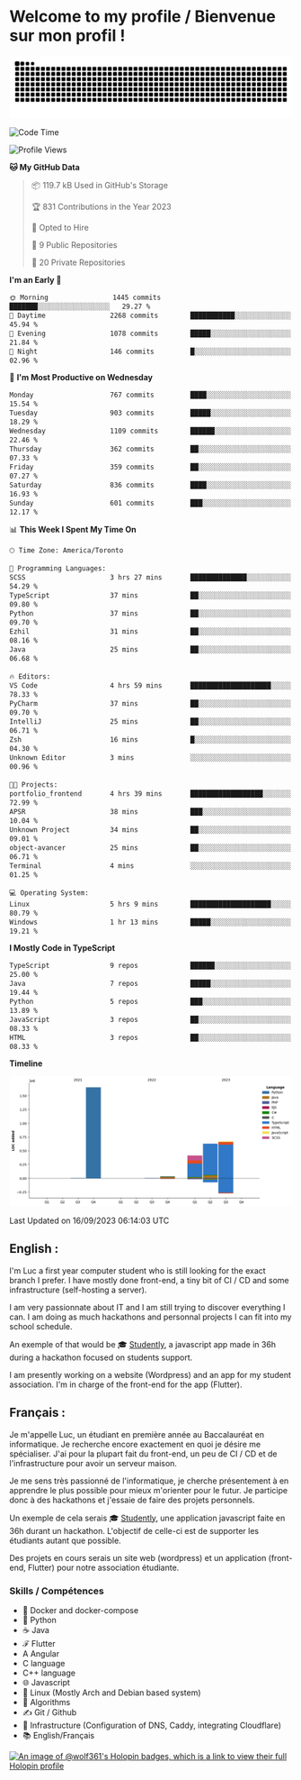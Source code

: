 # Welcome to my profile / Bienvenue sur mon profil !

![snake gif](https://github.com/wolf-361/wolf-361/blob/output/github-contribution-grid-snake.svg)

<!--START_SECTION:waka-->
![Code Time](http://img.shields.io/badge/Code%20Time-335%20hrs%2022%20mins-blue)

![Profile Views](http://img.shields.io/badge/Profile%20Views-0-blue)

**🐱 My GitHub Data** 

> 📦 119.7 kB Used in GitHub's Storage 
 > 
> 🏆 831 Contributions in the Year 2023
 > 
> 💼 Opted to Hire
 > 
> 📜 9 Public Repositories 
 > 
> 🔑 20 Private Repositories 
 > 
**I'm an Early 🐤** 

```text
🌞 Morning                1445 commits        ███████░░░░░░░░░░░░░░░░░░   29.27 % 
🌆 Daytime                2268 commits        ███████████░░░░░░░░░░░░░░   45.94 % 
🌃 Evening                1078 commits        █████░░░░░░░░░░░░░░░░░░░░   21.84 % 
🌙 Night                  146 commits         █░░░░░░░░░░░░░░░░░░░░░░░░   02.96 % 
```
📅 **I'm Most Productive on Wednesday** 

```text
Monday                   767 commits         ████░░░░░░░░░░░░░░░░░░░░░   15.54 % 
Tuesday                  903 commits         █████░░░░░░░░░░░░░░░░░░░░   18.29 % 
Wednesday                1109 commits        ██████░░░░░░░░░░░░░░░░░░░   22.46 % 
Thursday                 362 commits         ██░░░░░░░░░░░░░░░░░░░░░░░   07.33 % 
Friday                   359 commits         ██░░░░░░░░░░░░░░░░░░░░░░░   07.27 % 
Saturday                 836 commits         ████░░░░░░░░░░░░░░░░░░░░░   16.93 % 
Sunday                   601 commits         ███░░░░░░░░░░░░░░░░░░░░░░   12.17 % 
```


📊 **This Week I Spent My Time On** 

```text
🕑︎ Time Zone: America/Toronto

💬 Programming Languages: 
SCSS                     3 hrs 27 mins       ██████████████░░░░░░░░░░░   54.29 % 
TypeScript               37 mins             ██░░░░░░░░░░░░░░░░░░░░░░░   09.80 % 
Python                   37 mins             ██░░░░░░░░░░░░░░░░░░░░░░░   09.70 % 
Ezhil                    31 mins             ██░░░░░░░░░░░░░░░░░░░░░░░   08.16 % 
Java                     25 mins             ██░░░░░░░░░░░░░░░░░░░░░░░   06.68 % 

🔥 Editors: 
VS Code                  4 hrs 59 mins       ████████████████████░░░░░   78.33 % 
PyCharm                  37 mins             ██░░░░░░░░░░░░░░░░░░░░░░░   09.70 % 
IntelliJ                 25 mins             ██░░░░░░░░░░░░░░░░░░░░░░░   06.71 % 
Zsh                      16 mins             █░░░░░░░░░░░░░░░░░░░░░░░░   04.30 % 
Unknown Editor           3 mins              ░░░░░░░░░░░░░░░░░░░░░░░░░   00.96 % 

🐱‍💻 Projects: 
portfolio_frontend       4 hrs 39 mins       ██████████████████░░░░░░░   72.99 % 
APSR                     38 mins             ███░░░░░░░░░░░░░░░░░░░░░░   10.04 % 
Unknown Project          34 mins             ██░░░░░░░░░░░░░░░░░░░░░░░   09.01 % 
object-avancer           25 mins             ██░░░░░░░░░░░░░░░░░░░░░░░   06.71 % 
Terminal                 4 mins              ░░░░░░░░░░░░░░░░░░░░░░░░░   01.25 % 

💻 Operating System: 
Linux                    5 hrs 9 mins        ████████████████████░░░░░   80.79 % 
Windows                  1 hr 13 mins        █████░░░░░░░░░░░░░░░░░░░░   19.21 % 
```

**I Mostly Code in TypeScript** 

```text
TypeScript               9 repos             ██████░░░░░░░░░░░░░░░░░░░   25.00 % 
Java                     7 repos             █████░░░░░░░░░░░░░░░░░░░░   19.44 % 
Python                   5 repos             ███░░░░░░░░░░░░░░░░░░░░░░   13.89 % 
JavaScript               3 repos             ██░░░░░░░░░░░░░░░░░░░░░░░   08.33 % 
HTML                     3 repos             ██░░░░░░░░░░░░░░░░░░░░░░░   08.33 % 
```



**Timeline**

![Lines of Code chart](https://raw.githubusercontent.com/wolf-361/wolf-361/main/assets/bar_graph.png)


 Last Updated on 16/09/2023 06:14:03 UTC
<!--END_SECTION:waka-->

## English : 

I'm Luc a first year computer student who is still looking for the exact branch I prefer. I have mostly done front-end, a tiny bit of CI / CD and some infrastructure (self-hosting a server).

I am very passionnate about IT and I am still trying to discover everything I can. I am doing as much hackathons and personnal projects I can fit into my school schedule.

An exemple of that would be 🎓 [Studently](https://github.com/wolf-361/Studently-CodeJam12), a javascript app made in 36h during a hackathon focused on students support.

I am presently working on a website (Wordpress) and an app for my student association. I'm in charge of the front-end for the app (Flutter).

## Français :

Je m'appelle Luc, un étudiant en première année au Baccalauréat en informatique. Je recherche encore exactement en quoi je désire me spécialiser. J'ai pour la plupart fait du front-end, un peu de CI / CD et de l'infrastructure pour avoir un serveur maison.

Je me sens très passionné de l'informatique, je cherche présentement à en apprendre le plus possible pour mieux m'orienter pour le futur. Je participe donc à des hackathons et j'essaie de faire des projets personnels.

Un exemple de cela serais 🎓 [Studently](https://github.com/wolf-361/Studently-CodeJam12), une application javascript faite en 36h durant un hackathon. L'objectif de celle-ci est de supporter les étudiants autant que possible.

Des projets en cours serais un site web (wordpress) et un application (front-end, Flutter) pour notre association étudiante.

###  Skills / Compétences

* 🐋 Docker and docker-compose
* 🐍 Python
* ☕ Java
* ℱ Flutter
* A Angular
* C language
* C++ language
* 🌐 Javascript
* 🐧 Linux (Mostly Arch and Debian based system)
* 🧩 Algorithms
* ✍️ Git / Github
* 📜 Infrastructure (Configuration of DNS, Caddy, integrating Cloudflare)
* 📚 English/Français

[![An image of @wolf361's Holopin badges, which is a link to view their full Holopin profile](https://holopin.me/wolf361)](https://holopin.io/@wolf361)



